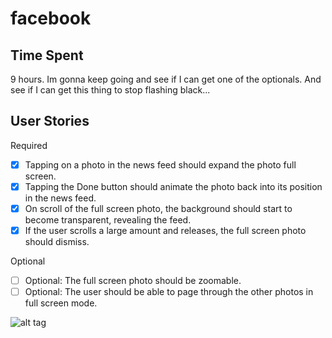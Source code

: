 facebook
========

Time Spent
-
9 hours. Im gonna keep going and see if I can get one of the optionals. And see if I can get this thing to stop flashing black...


User Stories
-
  
Required
  * [x] Tapping on a photo in the news feed should expand the photo full screen.
  * [x] Tapping the Done button should animate the photo back into its position in the news feed.
  * [x] On scroll of the full screen photo, the background should start to become transparent, revealing the feed.
  * [x] If the user scrolls a large amount and releases, the full screen photo should dismiss.
  
Optional
  * [ ] Optional: The full screen photo should be zoomable.
  * [ ] Optional: The user should be able to page through the other photos in full screen mode.

![alt tag](facebookgif.gif)

